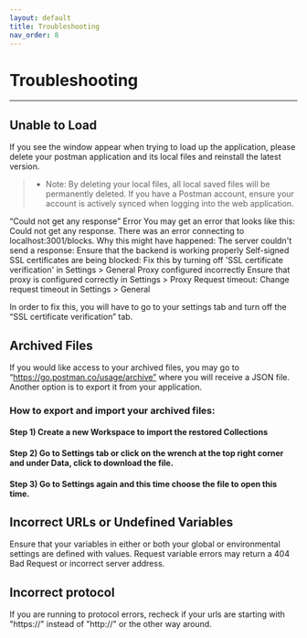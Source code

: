 ```yaml
---
layout: default
title: Troubleshooting
nav_order: 8
---
```


# Troubleshooting
---


## Unable to Load

If you see the window appear when trying to load up the application, please delete your postman application and its local files and reinstall the latest version. 

>* Note: By deleting your local files, all local saved files will be permanently deleted. If you have a Postman account, ensure your account is actively synced when logging into the web application.

“Could not get any response” Error
You may get an error that looks like this:
Could not get any response.
There was an error connecting to localhost:3001/blocks.
Why this might have happened:
The server couldn't send a response:
Ensure that the backend is working properly
Self-signed SSL certificates are being blocked:
Fix this by turning off 'SSL certificate verification' in Settings > General
Proxy configured incorrectly
Ensure that proxy is configured correctly in Settings > Proxy
Request timeout: Change request timeout in Settings > General

In order to fix this, you will have to go to your settings tab and turn off the “SSL certificate verification” tab.

## Archived Files
If you would like access to your archived files, you may go to “https://go.postman.co/usage/archive” where you will receive a JSON file. Another option is to export it from your application. 

### How to export and import your archived files:
#### Step 1) Create a new Workspace to import the restored Collections
#### Step 2) Go to Settings tab or click on the wrench at the top right corner and under Data, click to download the file.
#### Step 3) Go to Settings again and this time choose the file to open this time.

## Incorrect URLs or Undefined Variables

Ensure that your variables in either or both your global or environmental settings are defined with values. Request variable errors may return a 404 Bad Request  or incorrect server address.

## Incorrect protocol

If you are running to protocol errors, recheck if your urls are starting with "https://" instead of "http://" or the other way around.
